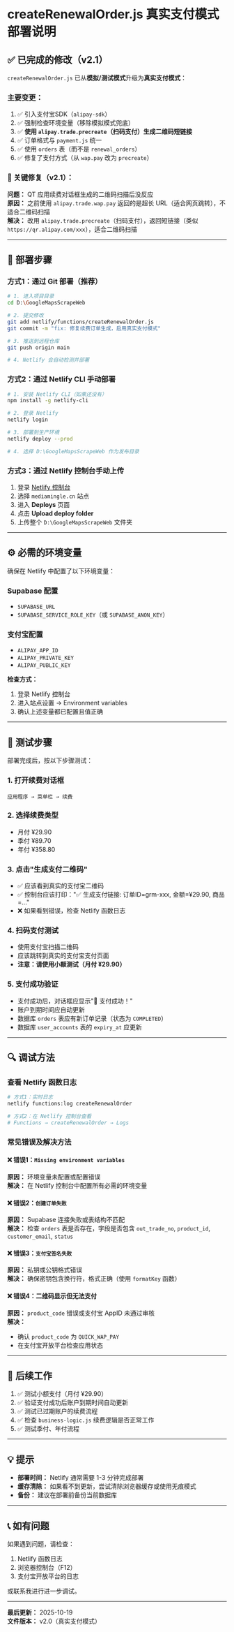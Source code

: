 # createRenewalOrder.js 真实支付模式部署说明

## ✅ 已完成的修改（v2.1）

`createRenewalOrder.js` 已从**模拟/测试模式**升级为**真实支付模式**：

### 主要变更：
1. ✅ 引入支付宝SDK（`alipay-sdk`）
2. ✅ 强制检查环境变量（移除模拟模式兜底）
3. ✅ **使用 `alipay.trade.precreate`（扫码支付）生成二维码短链接**
4. ✅ 订单格式与 `payment.js` 统一
5. ✅ 使用 `orders` 表（而不是 `renewal_orders`）
6. ✅ 修复了支付方式（从 `wap.pay` 改为 `precreate`）

### 🔧 关键修复（v2.1）：
**问题：** QT 应用续费对话框生成的二维码扫描后没反应  
**原因：** 之前使用 `alipay.trade.wap.pay` 返回的是超长 URL（适合网页跳转），不适合二维码扫描  
**解决：** 改用 `alipay.trade.precreate`（扫码支付），返回短链接（类似 `https://qr.alipay.com/xxx`），适合二维码扫描

---

## 🚀 部署步骤

### 方式1：通过 Git 部署（推荐）

```bash
# 1. 进入项目目录
cd D:\GoogleMapsScrapeWeb

# 2. 提交修改
git add netlify/functions/createRenewalOrder.js
git commit -m "fix: 修复续费订单生成，启用真实支付模式"

# 3. 推送到远程仓库
git push origin main

# 4. Netlify 会自动检测并部署
```

### 方式2：通过 Netlify CLI 手动部署

```bash
# 1. 安装 Netlify CLI（如果还没有）
npm install -g netlify-cli

# 2. 登录 Netlify
netlify login

# 3. 部署到生产环境
netlify deploy --prod

# 4. 选择 D:\GoogleMapsScrapeWeb 作为发布目录
```

### 方式3：通过 Netlify 控制台手动上传

1. 登录 [Netlify 控制台](https://app.netlify.com)
2. 选择 `mediamingle.cn` 站点
3. 进入 **Deploys** 页面
4. 点击 **Upload deploy folder**
5. 上传整个 `D:\GoogleMapsScrapeWeb` 文件夹

---

## ⚙️ 必需的环境变量

确保在 Netlify 中配置了以下环境变量：

### Supabase 配置
- `SUPABASE_URL`
- `SUPABASE_SERVICE_ROLE_KEY`（或 `SUPABASE_ANON_KEY`）

### 支付宝配置
- `ALIPAY_APP_ID`
- `ALIPAY_PRIVATE_KEY`
- `ALIPAY_PUBLIC_KEY`

**检查方式：**
1. 登录 Netlify 控制台
2. 进入站点设置 → Environment variables
3. 确认上述变量都已配置且值正确

---

## 🧪 测试步骤

部署完成后，按以下步骤测试：

### 1. 打开续费对话框
```
应用程序 → 菜单栏 → 续费
```

### 2. 选择续费类型
- 月付 ¥29.90
- 季付 ¥89.70
- 年付 ¥358.80

### 3. 点击"生成支付二维码"
- ✅ 应该看到真实的支付宝二维码
- ✅ 控制台应该打印："✅ 生成支付链接: 订单ID=grm-xxx, 金额=¥29.90, 商品=..."
- ❌ 如果看到错误，检查 Netlify 函数日志

### 4. 扫码支付测试
- 使用支付宝扫描二维码
- 应该跳转到真实的支付宝支付页面
- **注意：请使用小额测试（月付 ¥29.90）**

### 5. 支付成功验证
- 支付成功后，对话框应显示"🎉 支付成功！"
- 账户到期时间应自动更新
- 数据库 `orders` 表应有新订单记录（状态为 `COMPLETED`）
- 数据库 `user_accounts` 表的 `expiry_at` 应更新

---

## 🔍 调试方法

### 查看 Netlify 函数日志

```bash
# 方式1：实时日志
netlify functions:log createRenewalOrder

# 方式2：在 Netlify 控制台查看
# Functions → createRenewalOrder → Logs
```

### 常见错误及解决方法

#### ❌ 错误1：`Missing environment variables`
**原因：** 环境变量未配置或配置错误  
**解决：** 在 Netlify 控制台中配置所有必需的环境变量

#### ❌ 错误2：`创建订单失败`
**原因：** Supabase 连接失败或表结构不匹配  
**解决：** 检查 `orders` 表是否存在，字段是否包含 `out_trade_no`, `product_id`, `customer_email`, `status`

#### ❌ 错误3：`支付宝签名失败`
**原因：** 私钥或公钥格式错误  
**解决：** 确保密钥包含换行符，格式正确（使用 `formatKey` 函数）

#### ❌ 错误4：二维码显示但无法支付
**原因：** `product_code` 错误或支付宝 AppID 未通过审核  
**解决：** 
- 确认 `product_code` 为 `QUICK_WAP_PAY`
- 在支付宝开放平台检查应用状态

---

## 📝 后续工作

1. ✅ 测试小额支付（月付 ¥29.90）
2. ✅ 验证支付成功后账户到期时间自动更新
3. ✅ 测试已过期账户的续费流程
4. ✅ 检查 `business-logic.js` 续费逻辑是否正常工作
5. ✅ 测试季付、年付流程

---

## 💡 提示

- **部署时间：** Netlify 通常需要 1-3 分钟完成部署
- **缓存清除：** 如果看不到更新，尝试清除浏览器缓存或使用无痕模式
- **备份：** 建议在部署前备份当前数据库

---

## 📞 如有问题

如果遇到问题，请检查：
1. Netlify 函数日志
2. 浏览器控制台（F12）
3. 支付宝开放平台的日志

或联系我进行进一步调试。

---

**最后更新：** 2025-10-19  
**文件版本：** v2.0（真实支付模式）

